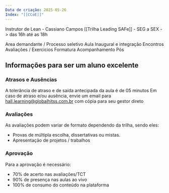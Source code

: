 ```yaml
---
Data de criação: 2025-05-26
Index: "[[CCoE]]"
---
```

Instrutor de Lean -  Cassiano Campos
[[Trilha Leading SAFe]] - SEG a SEX -> das 16h até as 18h


Area demandante / Processo seletivo
Aula Inaugural e integração
Encontros 
Avaliações / Exercicios 
Formatura 
Acompanhamento Pós 

## Informações para ser um aluno excelente 
### Atrasos e Ausências 
A tolerância de atraso e de saída antecipada da aula é de 05 minutos
Em caso de atraso e/ou ausência, envie um email para hall.learning@globalhitss.com.br com cópia para seu gestor direto

### Avaliações
As avaliações podem variar de formato dependendo da trilha, sendo eles:
- Provas de múltipla escolha, dissertativas ou mistas.
- Apresentação de projetos / trabalhos

### Aprovação
Para a aprovação é necessário: 
- 70% de acerto nas avaliações/TCT
- 90% de presença nas aulas ao vivo
- 100% de consumo do conteúdo na plataforma 